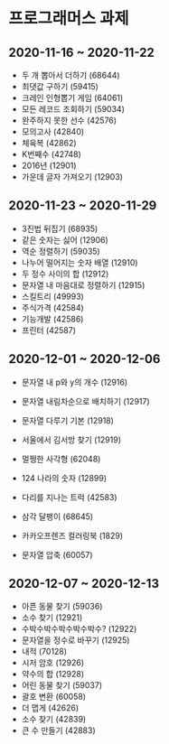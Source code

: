# 프로그래머스 과제

## 2020-11-16 ~ 2020-11-22

* 두 개 뽑아서 더하기 (68644)
* 최댓값 구하기 (59415)
* 크레인 인형뽑기 게임 (64061)
* 모든 레코드 조회하기 (59034)
* 완주하지 못한 선수 (42576)
* 모의고사 (42840)
* 체육복 (42862)
* K번째수 (42748)
* 2016년 (12901)
* 가운데 글자 가져오기 (12903)

## 2020-11-23 ~ 2020-11-29

* 3진법 뒤집기 (68935)
* 같은 숫자는 싫어 (12906)
* 역순 정렬하기 (59035)
* 나누어 떨어지는 숫자 배열 (12910)
* 두 정수 사이의 합 (12912)
* 문자열 내 마음대로 정렬하기 (12915)
* 스킬트리 (49993)
* 주식가격 (42584)
* 기능개발 (42586)
* 프린터 (42587)

## 2020-12-01 ~ 2020-12-06

* 문자열 내 p와 y의 개수 (12916)

* 문자열 내림차순으로 배치하기 (12917)

* 문자열 다루기 기본 (12918)

* 서울에서 김서방 찾기 (12919)

* 멀쩡한 사각형 (62048)

* 124 나라의 숫자 (12899)

* 다리를 지나는 트럭 (42583)

* 삼각 달팽이 (68645)

* 카카오프렌즈 컬러링북 (1829)

* 문자열 압축 (60057)

## 2020-12-07 ~ 2020-12-13

* 아픈 동물 찾기 (59036)
* 소수 찾기 (12921)
* 수박수박수박수박수박수? (12922)
* 문자열을 정수로 바꾸기 (12925)
* 내적 (70128)
* 시저 암호 (12926)
* 약수의 합 (12928)
* 어린 동물 찾기 (59037)
* 괄호 변환 (60058)
* 더 맵게 (42626)
* 소수 찾기 (42839)
* 큰 수 만들기 (42883)

